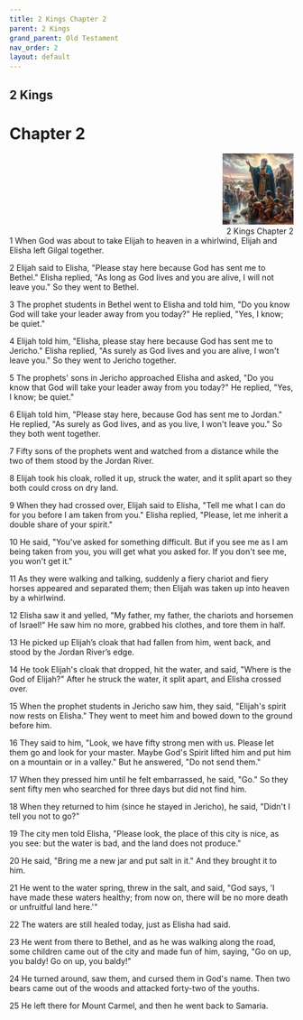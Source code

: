 ```yaml
---
title: 2 Kings Chapter 2
parent: 2 Kings
grand_parent: Old Testament
nav_order: 2
layout: default
---
```


## 2 Kings

# Chapter 2

<div style="clear: both; text-align: right;">
    <img src="/assets/Image/2 Kings/500/2.jpg" alt="2 Kings Chapter 2" class="chapter-image" style="max-width: 25%; height: auto;"/>
    <figcaption style="font-size: 14px;">2 Kings Chapter 2</figcaption>
</div>
1 When God was about to take Elijah to heaven in a whirlwind, Elijah and Elisha left Gilgal together.

2 Elijah said to Elisha, "Please stay here because God has sent me to Bethel." Elisha replied, "As long as God lives and you are alive, I will not leave you." So they went to Bethel.

3 The prophet students in Bethel went to Elisha and told him, "Do you know God will take your leader away from you today?" He replied, "Yes, I know; be quiet."

4 Elijah told him, "Elisha, please stay here because God has sent me to Jericho." Elisha replied, "As surely as God lives and you are alive, I won't leave you." So they went to Jericho together.

5 The prophets' sons in Jericho approached Elisha and asked, "Do you know that God will take your leader away from you today?" He replied, "Yes, I know; be quiet."

6 Elijah told him, "Please stay here, because God has sent me to Jordan." He replied, "As surely as God lives, and as you live, I won't leave you." So they both went together.

7 Fifty sons of the prophets went and watched from a distance while the two of them stood by the Jordan River.

8 Elijah took his cloak, rolled it up, struck the water, and it split apart so they both could cross on dry land.

9 When they had crossed over, Elijah said to Elisha, "Tell me what I can do for you before I am taken from you." Elisha replied, "Please, let me inherit a double share of your spirit."

10 He said, "You've asked for something difficult. But if you see me as I am being taken from you, you will get what you asked for. If you don't see me, you won't get it."

11 As they were walking and talking, suddenly a fiery chariot and fiery horses appeared and separated them; then Elijah was taken up into heaven by a whirlwind.

12 Elisha saw it and yelled, "My father, my father, the chariots and horsemen of Israel!" He saw him no more, grabbed his clothes, and tore them in half.

13 He picked up Elijah’s cloak that had fallen from him, went back, and stood by the Jordan River’s edge.

14 He took Elijah's cloak that dropped, hit the water, and said, "Where is the God of Elijah?" After he struck the water, it split apart, and Elisha crossed over.

15 When the prophet students in Jericho saw him, they said, "Elijah's spirit now rests on Elisha." They went to meet him and bowed down to the ground before him.

16 They said to him, "Look, we have fifty strong men with us. Please let them go and look for your master. Maybe God's Spirit lifted him and put him on a mountain or in a valley." But he answered, "Do not send them."

17 When they pressed him until he felt embarrassed, he said, "Go." So they sent fifty men who searched for three days but did not find him.

18 When they returned to him (since he stayed in Jericho), he said, "Didn't I tell you not to go?"

19 The city men told Elisha, "Please look, the place of this city is nice, as you see: but the water is bad, and the land does not produce."

20 He said, "Bring me a new jar and put salt in it." And they brought it to him.

21 He went to the water spring, threw in the salt, and said, "God says, 'I have made these waters healthy; from now on, there will be no more death or unfruitful land here.'"

22 The waters are still healed today, just as Elisha had said.

23 He went from there to Bethel, and as he was walking along the road, some children came out of the city and made fun of him, saying, "Go on up, you baldy! Go on up, you baldy!"

24 He turned around, saw them, and cursed them in God's name. Then two bears came out of the woods and attacked forty-two of the youths.

25 He left there for Mount Carmel, and then he went back to Samaria.


